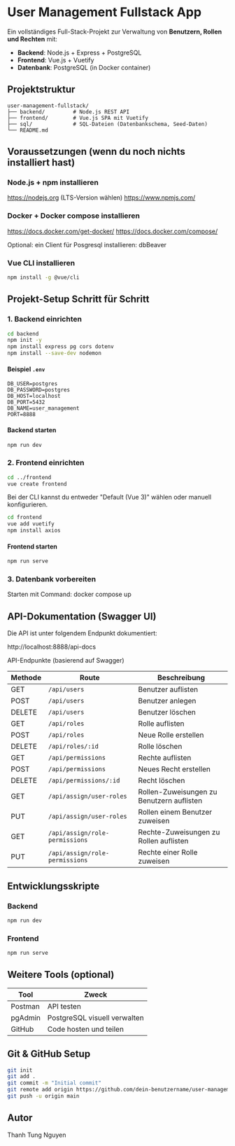 # User Management Fullstack App

Ein vollständiges Full-Stack-Projekt zur Verwaltung von **Benutzern, Rollen und Rechten** mit:

- **Backend**: Node.js + Express + PostgreSQL
- **Frontend**: Vue.js + Vuetify
- **Datenbank**: PostgreSQL (in Docker container)

## Projektstruktur

```
user-management-fullstack/
├── backend/         # Node.js REST API
├── frontend/        # Vue.js SPA mit Vuetify
├── sql/             # SQL-Dateien (Datenbankschema, Seed-Daten)
└── README.md
```

## Voraussetzungen (wenn du noch nichts installiert hast)

### Node.js + npm installieren

https://nodejs.org (LTS-Version wählen)
https://www.npmjs.com/

### Docker + Docker compose installieren

https://docs.docker.com/get-docker/
https://docs.docker.com/compose/

Optional: ein Client für Posgresql installieren: dbBeaver

### Vue CLI installieren

```bash
npm install -g @vue/cli
```

## Projekt-Setup Schritt für Schritt

### 1. Backend einrichten

```bash
cd backend
npm init -y
npm install express pg cors dotenv
npm install --save-dev nodemon
```

#### Beispiel `.env`

```env
DB_USER=postgres
DB_PASSWORD=postgres
DB_HOST=localhost
DB_PORT=5432
DB_NAME=user_management
PORT=8888

```

#### Backend starten

```bash
npm run dev
```

### 2. Frontend einrichten

```bash
cd ../frontend
vue create frontend
```

Bei der CLI kannst du entweder "Default (Vue 3)" wählen oder manuell konfigurieren.

```bash
cd frontend
vue add vuetify
npm install axios
```

#### Frontend starten

```bash
npm run serve
```

### 3. Datenbank vorbereiten

Starten mit Command: docker compose up

## API-Dokumentation (Swagger UI)

Die API ist unter folgendem Endpunkt dokumentiert:

http://localhost:8888/api-docs

API-Endpunkte (basierend auf Swagger)

| Methode | Route                          | Beschreibung                              |
| ------- | ------------------------------ | ----------------------------------------- |
| GET     | `/api/users`                   | Benutzer auflisten                        |
| POST    | `/api/users`                   | Benutzer anlegen                          |
| DELETE  | `/api/users`                   | Benutzer löschen                          |
| GET     | `/api/roles`                   | Rolle auflisten                           |
| POST    | `/api/roles`                   | Neue Rolle erstellen                      |
| DELETE  | `/api/roles/:id`               | Rolle löschen                             |
| GET     | `/api/permissions`             | Rechte auflisten                          |
| POST    | `/api/permissions`             | Neues Recht erstellen                     |
| DELETE  | `/api/permissions/:id`         | Recht löschen                             |
| GET     | `/api/assign/user-roles`       | Rollen-Zuweisungen zu Benutzern auflisten |
| PUT     | `/api/assign/user-roles`       | Rollen einem Benutzer zuweisen            |
| GET     | `/api/assign/role-permissions` | Rechte-Zuweisungen zu Rollen auflisten    |
| PUT     | `/api/assign/role-permissions` | Rechte einer Rolle zuweisen               |

## Entwicklungsskripte

### Backend

```bash
npm run dev
```

### Frontend

```bash
npm run serve
```

## Weitere Tools (optional)

| Tool    | Zweck                        |
| ------- | ---------------------------- |
| Postman | API testen                   |
| pgAdmin | PostgreSQL visuell verwalten |
| GitHub  | Code hosten und teilen       |

## Git & GitHub Setup

```bash
git init
git add .
git commit -m "Initial commit"
git remote add origin https://github.com/dein-benutzername/user-management-fullstack.git
git push -u origin main
```

## Autor

Thanh Tung Nguyen
